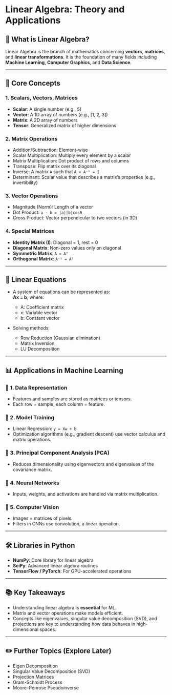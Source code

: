 # Linear Algebra: Theory and Applications

## 📌 What is Linear Algebra?
Linear Algebra is the branch of mathematics concerning **vectors**, **matrices**, and **linear transformations**. It is the foundation of many fields including **Machine Learning**, **Computer Graphics**, and **Data Science**.

---

## 🧠 Core Concepts

### 1. **Scalars, Vectors, Matrices**
- **Scalar**: A single number (e.g., 5)
- **Vector**: A 1D array of numbers (e.g., [1, 2, 3])
- **Matrix**: A 2D array of numbers
- **Tensor**: Generalized matrix of higher dimensions

### 2. **Matrix Operations**
- Addition/Subtraction: Element-wise
- Scalar Multiplication: Multiply every element by a scalar
- Matrix Multiplication: Dot product of rows and columns
- Transpose: Flip matrix over its diagonal
- Inverse: A matrix `A` such that `A × A⁻¹ = I`
- Determinant: Scalar value that describes a matrix’s properties (e.g., invertibility)

### 3. **Vector Operations**
- Magnitude (Norm): Length of a vector
- Dot Product: `a · b = |a||b|cosθ`
- Cross Product: Vector perpendicular to two vectors (in 3D)

### 4. **Special Matrices**
- **Identity Matrix (I)**: Diagonal = 1, rest = 0
- **Diagonal Matrix**: Non-zero values only on diagonal
- **Symmetric Matrix**: `A = Aᵀ`
- **Orthogonal Matrix**: `A⁻¹ = Aᵀ`

---

## 🧮 Linear Equations
- A system of equations can be represented as:  
  **Ax = b**, where:
  - A: Coefficient matrix
  - x: Variable vector
  - b: Constant vector

- Solving methods:
  - Row Reduction (Gaussian elimination)
  - Matrix Inversion
  - LU Decomposition

---

## 📊 Applications in Machine Learning

### 🔸 1. **Data Representation**
- Features and samples are stored as matrices or tensors.
- Each row = sample, each column = feature.

### 🔸 2. **Model Training**
- Linear Regression: `y = Xw + b`
- Optimization algorithms (e.g., gradient descent) use vector calculus and matrix operations.

### 🔸 3. **Principal Component Analysis (PCA)**
- Reduces dimensionality using eigenvectors and eigenvalues of the covariance matrix.

### 🔸 4. **Neural Networks**
- Inputs, weights, and activations are handled via matrix multiplication.

### 🔸 5. **Computer Vision**
- Images = matrices of pixels.
- Filters in CNNs use convolution, a linear operation.

---

## 🛠️ Libraries in Python

- **NumPy**: Core library for linear algebra
- **SciPy**: Advanced linear algebra routines
- **TensorFlow / PyTorch**: For GPU-accelerated operations

---

## 📚 Key Takeaways

- Understanding linear algebra is **essential** for ML.
- Matrix and vector operations make models efficient.
- Concepts like eigenvalues, singular value decomposition (SVD), and projections are key to understanding how data behaves in high-dimensional spaces.

---

## ✏️ Further Topics (Explore Later)

- Eigen Decomposition
- Singular Value Decomposition (SVD)
- Projection Matrices
- Gram-Schmidt Process
- Moore–Penrose Pseudoinverse